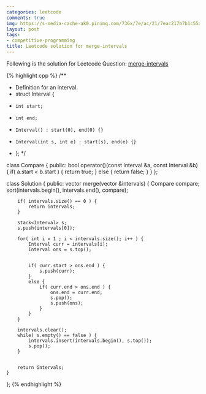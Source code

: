 ```yaml
---
categories: leetcode
comments: true
img: https://s-media-cache-ak0.pinimg.com/736x/7e/ac/21/7eac217b7b1c55ab7fd56758e4e181be.jpg
layout: post
tags:
- competitive-programming
title: Leetcode solution for merge-intervals
---
```


Following is the solution for Leetcode Question: [merge-intervals](https://leetcode.com/problems/merge-intervals/)

{% highlight cpp %}
/**
 * Definition for an interval.
 * struct Interval {
 *     int start;
 *     int end;
 *     Interval() : start(0), end(0) {}
 *     Interval(int s, int e) : start(s), end(e) {}
 * };
 */

class Compare {
        public:
            bool operator()(const Interval &a, const Interval &b) {
                if( a.start < b.start ) {
                    return true;
                }
                else {
                    return false;
                }
            }
};


class Solution {
public:
    vector<Interval> merge(vector<Interval> &intervals) {
        Compare compare;
        sort(intervals.begin(), intervals.end(), compare);
        
        if( intervals.size() == 0 ) {
            return intervals;
        }
        
        stack<Interval> s;
        s.push(intervals[0]);
        
        for( int i = 1 ; i < intervals.size(); i++ ) {
            Interval curr = intervals[i];
            Interval ons = s.top();
            
            
            if( curr.start > ons.end ) {
                s.push(curr);
            }
            else {
                if( curr.end > ons.end ) {
                    ons.end = curr.end;
                    s.pop();
                    s.push(ons);
                }
            }
        }
        
        intervals.clear();
        while( s.empty() == false ) {
            intervals.insert(intervals.begin(), s.top());
            s.pop();
        }
        
        
        return intervals;
    }
};
{% endhighlight %}